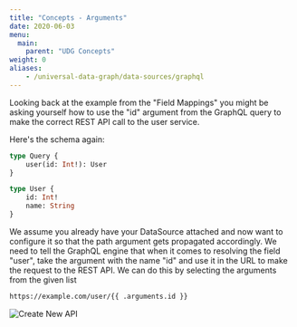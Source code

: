 ```yaml
---
title: "Concepts - Arguments"
date: 2020-06-03
menu:
  main:
    parent: "UDG Concepts"
weight: 0
aliases:
    - /universal-data-graph/data-sources/graphql
---
```


Looking back at the example from the "Field Mappings" you might be asking yourself how to use the "id" argument from the GraphQL query to make the correct REST API call to the user service.

Here's the schema again:

```graphql
type Query {
    user(id: Int!): User
}

type User {
    id: Int!
    name: String
}
```

We assume you already have your DataSource attached and now want to configure it so that the path argument gets propagated accordingly.
We need to tell the GraphQL engine that when it comes to resolving the field "user", take the argument with the name "id" and use it in the URL to make the request to the REST API.
We can do this by selecting the arguments from the given list 

```html
https://example.com/user/{{ .arguments.id }}
``` 

![Create New API](/docs/img/dashboard/udg/concepts/arguments.gif)